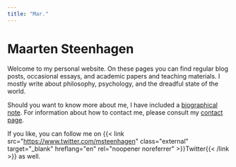```yaml
---
title: "Mar."
---
```


# Maarten Steenhagen

Welcome to my personal website. On these pages you can find regular blog posts, occasional essays, and academic papers and teaching materials. I mostly write about philosophy, psychology, and the dreadful state of the world. 

Should you want to know more about me, I have included a [biographical note](about/). For information about how to contact me, please consult my [contact page](contact/). 

If you like, you can follow me on {{< link src="https://www.twitter.com/msteenhagen" class="external" target="_blank" hreflang="en" rel="noopener noreferrer" >}}Twitter{{< /link >}} as well. 


